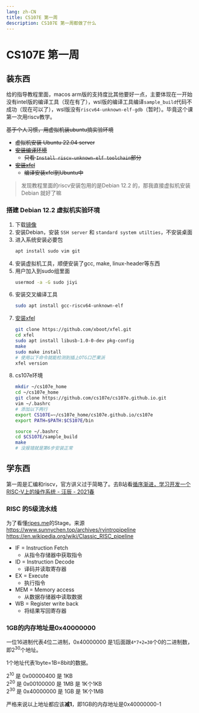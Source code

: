 ```yaml
---
lang: zh-CN
title: CS107E 第一周
description: CS107E 第一周都做了什么
---
```


# CS107E 第一周
## 装东西
给的指导教程里面，macos arm版的支持度比其他要好一点，主要体现在一开始没有intel版的编译工具（现在有了），wsl版的编译工具编译`sample_build`代码不成功（现在可以了），wsl版没有`riscv64-unknown-elf-gdb`（暂时）。毕竟这个课第一次用riscv教学。

~~基于个人习惯，用虚拟机装ubuntu搞实验环境~~
- ~~虚拟机安装 Ubuntu 22.04 server~~
- ~~[安装编译环境](https://cs107e.github.io/guides/install/devtools-wsl/)~~
  - ~~只看 `Install riscv-unknown-elf toolchain`部分~~
- ~~[安装xfel](https://xboot.org/xfel/#/)~~
  - ~~编译安装xfel到Ubuntu中~~

> 发现教程里面的riscv安装包用的是Debian 12.2 的，那我直接虚拟机安装 Debian 就好了嘛

### 搭建 Debian 12.2 虚拟机实验环境
1. 下载[镜像](https://cdimage.debian.org/debian-cd/current/amd64/iso-cd/debian-12.4.0-amd64-netinst.iso)
2. 安装Debian，安装 `SSH server` 和 `standard system utilties`，不安装桌面
3. 进入系统安装必要包
    ```bash
    apt install sudo vim git
    ```
4. 安装虚拟机工具，顺便安装了gcc, make, linux-header等东西
5. 用户加入到sudo组里面
    ```bash
    usermod -a -G sudo jiyi
    ```
6. 安装交叉编译工具
    ```bash
    sudo apt install gcc-riscv64-unknown-elf
    ```
7. [安装xfel](https://xboot.org/xfel/#/)
    ```bash
    git clone https://github.com/xboot/xfel.git
    cd xfel
    sudo apt install libusb-1.0-0-dev pkg-config
    make
    sudo make install
    # 使用以下命令就能检测到插上OTG口芒果派
    xfel version
    ```
8. cs107e环境
    ```bash
    mkdir ~/cs107e_home
    cd ~/cs107e_home
    git clone https://github.com/cs107e/cs107e.github.io.git
    vim ~/.bashrc
    # 添加以下两行
    export CS107E=~/cs107e_home/cs107e.github.io/cs107e
    export PATH=$PATH:$CS107E/bin

    source ~/.bashrc
    cd $CS107E/sample_build
    make
    # 没报错就是第6步安装正常
    ```

## 学东西
第一周是汇编和riscv，官方讲义过于简略了。去B站看[循序渐进，学习开发一个RISC-V上的操作系统 - 汪辰 - 2021春](https://www.bilibili.com/video/BV1Q5411w7z5)

### RISC 的5级流水线
为了看懂[ripes.me](https://ripes.me/)的Stage。来源 https://www.sunnychen.top/archives/rvintropipeline https://en.wikipedia.org/wiki/Classic_RISC_pipeline
- IF = Instruction Fetch
  - 从指令存储器中获取指令
- ID = Instruction Decode
  - 译码并读取寄存器
- EX = Execute
  - 执行指令
- MEM = Memory access
  - 从数据存储器中读取数据
- WB = Register write back
  - 将结果写回寄存器

### 1GB的内存地址是0x40000000
一位16进制代表4位二进制，0x40000000 是1后面跟`4*7+2=30`个0的二进制数，即2<sup>30</sup>个地址。

1个地址代表1byte=1B=8bit的数据。

2<sup>10</sup> 是 0x00000400 是 1KB\
2<sup>20</sup> 是 0x00100000 是 1MB 是 1K个1KB\
2<sup>30</sup> 是 0x40000000 是 1GB 是 1K个1MB

严格来说以上地址都应该**减1**，即1GB的内存地址是0x40000000-1